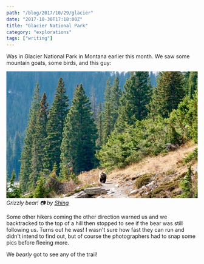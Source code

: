 ```yaml
---
path: "/blog/2017/10/29/glacier"
date: "2017-10-30T17:18:00Z"
title: "Glacier National Park"
category: "explorations"
tags: ["writing"]
---
```


Was in Glacier National Park in Montana earlier this month. We saw some mountain goats, some birds, and this guy:

![the grizzly](glacierbear.jpg) _Grizzly bear! 📷 by [Shing](https://www.facebook.com/shingwongphotography/)_

Some other hikers coming the other direction warned us and we backtracked to the top of a hill then stopped to see if the bear was still following us. Turns out he was! I wasn't sure how fast they can run and didn't intend to find out, but of course the photographers had to snap some pics before fleeing more.

We _bearly_ got to see any of the trail!
